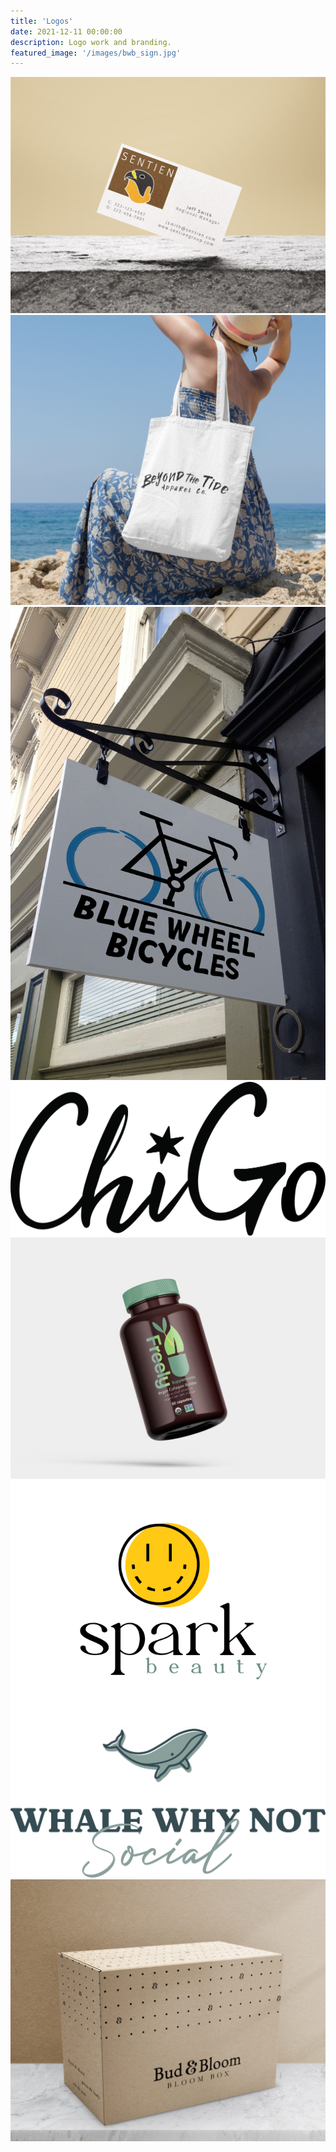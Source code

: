 ```yaml
---
title: 'Logos'
date: 2021-12-11 00:00:00
description: Logo work and branding.
featured_image: '/images/bwb_sign.jpg'
---
```



<div class="gallery" data-columns="4">
  <div class="gallery__item">
    <img src="/images/sentien.JPG" alt="Sentien Security Firm Logo">
  </div>
  <div class="gallery__item">
    <img src="/images/tide_logo.jpg" alt="Beyond the Tide beachwear Logo">
  </div>
  <div class="gallery__item">
    <img src="/images/bwb_sign.jpg" alt="Blue Wheel Bicycles Logo on Street Sign">
  </div>
  <div class="gallery__item">
    <img src="/images/chigo.png" alt="Chigo Shoe Brand Logo">
  </div>
  <div class="gallery__item">
    <img src="/images/freely-bottle.JPG" alt="Freely Vitamin Bottle">
  </div>
  <div class="gallery__item">
    <img src="/images/spark_transparent.png" alt="Spark Beauty Logo">
  </div>
  <div class="gallery__item">
    <img src="/images/wwn.png" alt="Whale Why Not Social Media Management Logo">
  </div>
  <div class="gallery__item">
    <img src="/images/bud_bloom_box2.jpg" alt="Bud Bloom Logo on Packaging">
  </div>
</div>


	
